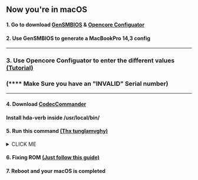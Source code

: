 ## Now you're in macOS

#### 1. Go to download [GenSMBIOS](https://github.com/corpnewt/GenSMBIOS) & [Opencore Configuator](https://mackie100projects.altervista.org/download-opencore-configurator/)
#### 2. Use GenSMBIOS to generate a MacBookPro 14,3 config
--------------------
### 3. Use Opencore Configuator to enter the different values [(Tutorial)](https://dortania.github.io/OpenCore-Post-Install/universal/iservices.html#using-gensmbios)
### (**** Make Sure you have an "INVALID" Serial number)
--------------------
#### 4. Download [CodecCommander](https://github.com/Sniki/EAPD-Codec-Commander/releases/tag/v2.7.3)
#### Install hda-verb inside /usr/local/bin/
#### 
#### 5. Run this command [(Thx tunglamvghy)](https://github.com/tunglamvghy/AcerSpin5-SP513-54N-hackintosh)

<details><summary>CLICK ME</summary>
<p>

```ruby
hda-verb 0x19 0x707 0x20
```

</p>
</details>

#### 6. Fixing ROM [(Just follow this guide)](https://dortania.github.io/OpenCore-Post-Install/universal/iservices.html#fixing-rom)

#### 7. Reboot and your macOS is completed
